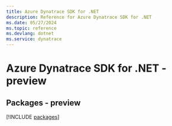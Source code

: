 ```yaml
---
title: Azure Dynatrace SDK for .NET
description: Reference for Azure Dynatrace SDK for .NET
ms.date: 05/27/2024
ms.topic: reference
ms.devlang: dotnet
ms.service: dynatrace
---
```

# Azure Dynatrace SDK for .NET - preview
## Packages - preview
[!INCLUDE [packages](dynatrace-index.md)]